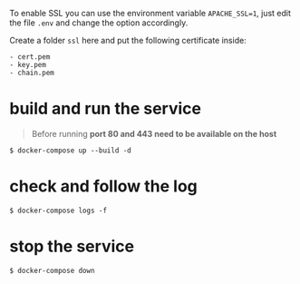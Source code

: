 To enable SSL you can use the environment variable ``APACHE_SSL=1``,
just edit the file ``.env`` and change the option accordingly.

Create a folder ``ssl`` here and put the following certificate inside:

    - cert.pem
    - key.pem
    - chain.pem


# build and run the service

> Before running **port 80 and 443 need to be available on the host**

    $ docker-compose up --build -d

# check and follow the log

    $ docker-compose logs -f

# stop the service

    $ docker-compose down